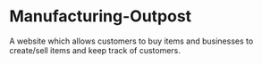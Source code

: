 # Manufacturing-Outpost
A website which allows customers to buy items and businesses to create/sell items and keep track of customers.
